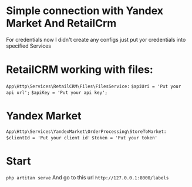 # Simple connection with Yandex Market And RetailCrm

For credentials now I didn't create any configs just put yor credentials into specified Services
# RetailCRM working with files: 
`App\Http\Services\RetailCRM\Files\FilesService:`
`$apiUri = 'Put your api url';` 
`$apiKey = 'Put your api key';`

# Yandex Market
`App\Http\Services\YandexMarket\OrderProcessing\StoreToMarket:`
`$clientId = 'Put your client id'`
`$token = 'Put your token'`

# Start
`php artitan serve`
And go to this url `http://127.0.0.1:8000/labels`
